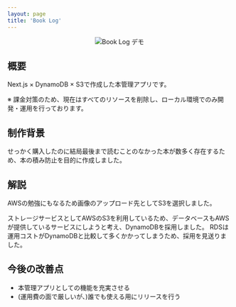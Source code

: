 ```yaml
---
layout: page
title: 'Book Log'
---
```


<div align="center">
<img src="../images/works/book-log/demo.gif" alt="Book Log デモ">
</div>

## 概要

Next.js × DynamoDB × S3で作成した本管理アプリです。

&#x203B; 課金対策のため、現在はすべてのリソースを削除し、ローカル環境でのみ開発・運用を行っております。

## 制作背景

せっかく購入したのに結局最後まで読むことのなかった本が数多く存在するため、本の積み防止を目的に作成しました。

## 解説

AWSの勉強にもなるため画像のアップロード先としてS3を選択しました。

ストレージサービスとしてAWSのS3を利用しているため、データベースもAWSが提供しているサービスにしようと考え、DynamoDBを採用しました。
RDSは運用コストがDynamoDBと比較して多くかかってしまうため、採用を見送りました。

## 今後の改善点

- 本管理アプリとしての機能を充実させる
- (運用費の面で厳しいが、)誰でも使える用にリリースを行う
